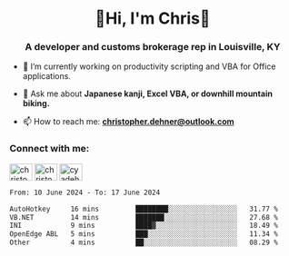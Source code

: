 <div class="main">
<h1 align="center">🌟Hi, I'm Chris🌟</h1>
<h3 align="center">A developer and customs brokerage rep in Louisville, KY</h3>

- 🔭 I’m currently working on productivity scripting and VBA for Office applications.

- 💬 Ask me about **Japanese kanji, Excel VBA, or downhill mountain biking.**

- 📫 How to reach me: **christopher.dehner@outlook.com**

<h3 align="left">Connect with me:</h3>
<p align="left">
<a href="https://linkedin.com/in/christopherdehnerii" target="blank"><img align="center" src="https://cdn.jsdelivr.net/npm/simple-icons@3.0.1/icons/linkedin.svg" alt="christopherdehnerii" height="30" width="40" /></a>
<a href="https://fb.com/christopherdehnerii" target="blank"><img align="center" src="https://cdn.jsdelivr.net/npm/simple-icons@3.0.1/icons/facebook.svg" alt="christopherdehnerii" height="30" width="40" /></a>
<a href="https://instagram.com/cyadehn" target="blank"><img align="center" src="https://cdn.jsdelivr.net/npm/simple-icons@3.0.1/icons/instagram.svg" alt="cyadehn" height="30" width="40" /></a>
</p>

<!--START_SECTION:waka-->

```txt
From: 10 June 2024 - To: 17 June 2024

AutoHotkey     16 mins         ████████░░░░░░░░░░░░░░░░░   31.77 %
VB.NET         14 mins         ███████░░░░░░░░░░░░░░░░░░   27.68 %
INI            9 mins          ████▓░░░░░░░░░░░░░░░░░░░░   18.49 %
OpenEdge ABL   5 mins          ███░░░░░░░░░░░░░░░░░░░░░░   11.34 %
Other          4 mins          ██░░░░░░░░░░░░░░░░░░░░░░░   08.29 %
```

<!--END_SECTION:waka-->

